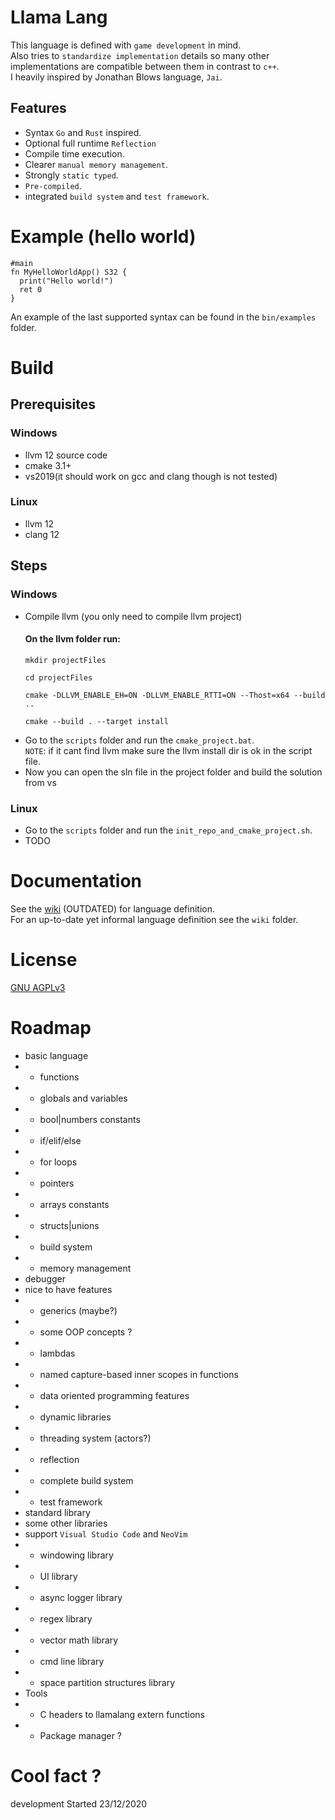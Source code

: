 # Llama Lang
This language is defined with `game development` in mind.  
Also tries to `standardize implementation` details so many other implementations are compatible between them in contrast to `c++`.  
I heavily inspired by Jonathan Blows language, `Jai`.

## Features
- Syntax `Go` and `Rust` inspired.
- Optional full runtime `Reflection`
- Compile time execution.
- Clearer `manual memory management`.
- Strongly `static typed`.
- `Pre-compiled`.
- integrated `build system` and `test framework`.

# Example (hello world)
```llamalang
#main
fn MyHelloWorldApp() S32 {
  print("Hello world!")
  ret 0
}
```
An example of the last supported syntax can be found in the `bin/examples` folder.

# Build
## Prerequisites
### Windows
- llvm 12 source code
- cmake 3.1+
- vs2019(it should work on gcc and clang though is not tested)  

### Linux
- llvm 12
- clang 12  

## Steps
### Windows
- Compile llvm (you only need to compile llvm project)
    #### On the llvm folder run:
     ```
     mkdir projectFiles
     ```
     ```
    cd projectFiles
    ```
    ```
    cmake -DLLVM_ENABLE_EH=ON -DLLVM_ENABLE_RTTI=ON --Thost=x64 --build ..
    ```
    ```
    cmake --build . --target install
    ```
- Go to the `scripts` folder and run the `cmake_project.bat`.  
  `NOTE`: if it cant find llvm make sure the llvm install dir is ok in the script file.
- Now you can open the sln file in the project folder and build the solution from vs  

### Linux
- Go to the `scripts` folder and run the `init_repo_and_cmake_project.sh`.  
- TODO

# Documentation
See the [wiki](https://github.com/Pablo96/LlamaLangGo/wiki) (OUTDATED) for language definition.  
For an up-to-date yet informal language definition see the `wiki` folder.

# License
[GNU AGPLv3](https://choosealicense.com/licenses/agpl-3.0/)

# Roadmap
- basic language
- - functions
- - globals and variables
- - bool|numbers constants
- - if/elif/else
- - for loops
- - pointers
- - arrays constants
- - structs|unions
- - build system
- - memory management
- debugger
- nice to have features
- - generics (maybe?)
- - some OOP concepts ?
- - lambdas
- - named capture-based inner scopes in functions
- - data oriented programming features
- - dynamic libraries
- - threading system (actors?)
- - reflection
- - complete build system
- - test framework
- standard library
- some other libraries
- support `Visual Studio Code` and `NeoVim`
- - windowing library
- - UI library
- - async logger library
- - regex library
- - vector math library
- - cmd line library
- - space partition structures library
- Tools
- - C headers to llamalang extern functions
- - Package manager ?

# Cool fact ?
development Started 23/12/2020
